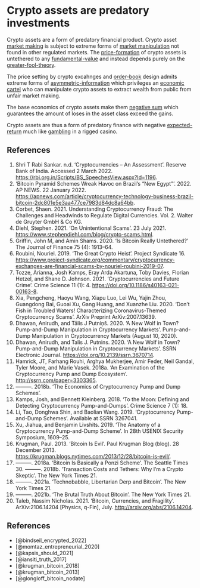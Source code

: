 # Crypto assets are predatory investments
Crypto assets are a form of predatory financial product. Crypto asset [market making](../concepts/market-maker.md) is subject to extreme forms of [market manipulation](../concepts/market-manipulation.md) not found in other regulated markets. The [price-formation](../concepts/price-formation.md) of crypto assets is untethered to any [fundamental-value](../concepts/fundamental-value.md) and instead depends purely on the [greater-fool-theory](../concepts/greater-fool-theory.md). 

The price setting by crypto excahnges and [order-book](../concepts/order-book.md) design admits extreme forms of [asymmetric-information](../concepts/asymmetric-information.md) which privileges an [economic cartel](../concepts/cartel.md) who can manipulate crypto assets to extract wealth from public from unfair market making.

The base economics of crypto assets make them [negative sum](negative-sum.md) which guarantees the amount of loses in the asset class exceed the gains.

Crypto assets are thus a form of predatory finance with negative [expected-return](../concepts/expected-return.md) much like [gambling](../concepts/gambling.md) in a rigged casino.

## References
1. Shri T Rabi Sankar. n.d. ‘Cryptocurrencies – An Assessment’. Reserve Bank of India. Accessed 2 March 2022. https://rbi.org.in/Scripts/BS_SpeechesView.aspx?Id=1196.
1. ‘Bitcoin Pyramid Schemes Wreak Havoc on Brazil’s “New Egypt”’. 2022. AP NEWS. 22 January 2022. https://apnews.com/article/cryptocurrency-technology-business-brazil-bitcoin-2dc801e5e3aa477ce7983d84dc8a64bb.
1. Corbet, Shaen. 2021. Understanding Cryptocurrency Fraud: The Challenges and Headwinds to Regulate Digital Currencies. Vol. 2. Walter de Gruyter GmbH & Co KG.
1. Diehl, Stephen. 2021. ‘On Unintentional Scams’. 23 July 2021. https://www.stephendiehl.com/blog/crypto-scams.html.
1. Griffin, John M, and Amin Shams. 2020. ‘Is Bitcoin Really Untethered?’ The Journal of Finance 75 (4): 1913–64.
1. Roubini, Nouriel. 2019. ‘The Great Crypto Heist’. Project Syndicate 16. https://www.project-syndicate.org/commentary/cryptocurrency-exchanges-are-financial-scams-by-nouriel-roubini-2019-07.
1. Tozze, Arianna, Josh Kamps, Eray Arda Akartuna, Toby Davies, Florian Hetzel, and Shane D. Johnson. 2021. ‘Cryptocurrencies and Future Crime’. Crime Science 11 (1): 4. https://doi.org/10.1186/s40163-021-00163-8.
1. Xia, Pengcheng, Haoyu Wang, Xiapu Luo, Lei Wu, Yajin Zhou, Guangdong Bai, Guoai Xu, Gang Huang, and Xuanzhe Liu. 2020. ‘Don’t Fish in Troubled Waters! Characterizing Coronavirus-Themed Cryptocurrency Scams’. ArXiv Preprint ArXiv:2007.13639.
1. Dhawan, Anirudh, and Tālis J Putniņš. 2020. ‘A New Wolf in Town? Pump-and-Dump Manipulation in Cryptocurrency Markets’. Pump-and-Dump Manipulation in Cryptocurrency Markets (August 10, 2020).
1. Dhawan, Anirudh, and Talis J. Putnins. 2020. ‘A New Wolf in Town? Pump-and-Dump Manipulation in Cryptocurrency Markets’. SSRN Electronic Journal. https://doi.org/10.2139/ssrn.3670714.
1. Hamrick, JT, Farhang Rouhi, Arghya Mukherjee, Amir Feder, Neil Gandal, Tyler Moore, and Marie Vasek. 2018a. ‘An Examination of the Cryptocurrency Pump and Dump Ecosystem’. http://ssrn.com/paper=3303365.
1. ———. 2018b. ‘The Economics of Cryptocurrency Pump and Dump Schemes’.
1. Kamps, Josh, and Bennett Kleinberg. 2018. ‘To the Moon: Defining and Detecting Cryptocurrency Pump-and-Dumps’. Crime Science 7 (1): 18.
1. Li, Tao, Donghwa Shin, and Baolian Wang. 2019. ‘Cryptocurrency Pump-and-Dump Schemes’. Available at SSRN 3267041.
1. Xu, Jiahua, and Benjamin Livshits. 2019. ‘The Anatomy of a Cryptocurrency Pump-and-Dump Scheme’. In 28th USENIX Security Symposium, 1609–25.
1. Krugman, Paul. 2013. ‘Bitcoin Is Evil’. Paul Krugman Blog (blog). 28 December 2013. https://krugman.blogs.nytimes.com/2013/12/28/bitcoin-is-evil/.
1. ———. 2018a. ‘Bitcoin Is Basically a Ponzi Scheme’. The Seattle Times 30.
———. 2018b. ‘Transaction Costs and Tethers: Why I’m a Crypto Skeptic’. The New York Times 21.
1. ———. 2021a. ‘Technobabble, Libertarian Derp and Bitcoin’. The New York Times 21.
1. ———. 2021b. ‘The Brutal Truth About Bitcoin’. The New York Times 21.
1. Taleb, Nassim Nicholas. 2021. ‘Bitcoin, Currencies, and Fragility’. ArXiv:2106.14204 [Physics, q-Fin], July. http://arxiv.org/abs/2106.14204.


## References
* [@bindseil_encrypted_2022]
* [@momtaz_entrepreneurial_2020]
* [@kapsis_should_2021]
* [@iansiti_truth_2017]
* [@krugman_bitcoin_2018]
* [@krugman_bitcoin_2013]
* [@glongloff_bitcoin_nodate]